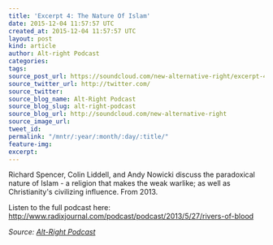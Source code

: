 ```yaml
---
title: 'Excerpt 4: The Nature Of Islam'
date: 2015-12-04 11:57:57 UTC
created_at: 2015-12-04 11:57:57 UTC
layout: post
kind: article
author: Alt-right Podcast
categories: 
tags: 
source_post_url: https://soundcloud.com/new-alternative-right/excerpt-4-the-nature-of-islam
source_twitter_url: http://twitter.com/
source_twitter: 
source_blog_name: Alt-Right Podcast
source_blog_slug: alt-right-podcast
source_blog_url: http://soundcloud.com/new-alternative-right
source_image_url: 
tweet_id: 
permalink: "/mntr/:year/:month/:day/:title/"
feature-img: 
excerpt: 
---
```

Richard Spencer, Colin Liddell, and Andy Nowicki discuss the paradoxical nature of Islam - a religion that makes the weak warlike; as well as Christianity's civilizing influence. From 2013.

Listen to the full podcast here: http://www.radixjournal.com/podcast/podcast/2013/5/27/rivers-of-blood<div class="">
    <i>Source: <a href="http://soundcloud.com/new-alternative-right">Alt-Right Podcast</a></i>
</div>
